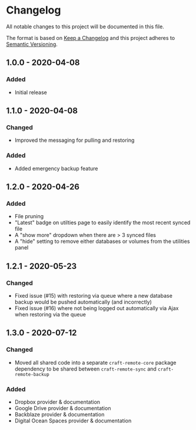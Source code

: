 # Changelog

All notable changes to this project will be documented in this file.

The format is based on [Keep a Changelog](http://keepachangelog.com/) and this project adheres to [Semantic Versioning](http://semver.org/).

## 1.0.0 - 2020-04-08

### Added

- Initial release

## 1.1.0 - 2020-04-08

### Changed

- Improved the messaging for pulling and restoring

### Added

- Added emergency backup feature

## 1.2.0 - 2020-04-26

### Added

- File pruning
- "Latest" badge on utilties page to easily identify the most recent synced file
- A "show more" dropdown when there are > 3 synced files
- A "hide" setting to remove either databases or volumes from the utilities panel

## 1.2.1 - 2020-05-23

### Changed

- Fixed issue (#15) with restoring via queue where a new database backup would be pushed automatically (and incorrectly)
- Fixed issue (#16) where not being logged out automatically via Ajax when restoring via the queue

## 1.3.0 - 2020-07-12

### Changed

- Moved all shared code into a separate `craft-remote-core` package dependency to be shared between `craft-remote-sync` and `craft-remote-backup`

### Added

- Dropbox provider & documentation
- Google Drive provider & documentation
- Backblaze provider & documentation
- Digital Ocean Spaces provider & documentation
